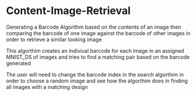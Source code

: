 # Content-Image-Retrieval
Generating a Barcode Algorithm based on the contents of an image then comparing the barcode of one image against the barcode of other images in order to retrieve a similar looking image

This algorthim creates an indiviual barcode for each image in an assigned MNIST_DS of images and tries to find a matching pair based on the barcode generated

The user will need to change the barcode index in the search algorthim in order to choose a random image and see how the algorthim does in finding all images with a matching design

